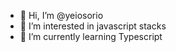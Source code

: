 - 👋 Hi, I’m @yeiosorio
- 👀 I’m interested in javascript stacks
- 🌱 I’m currently learning Typescript

<!---
yeiosorio/yeiosorio is a ✨ special ✨ repository because its `README.md` (this file) appears on your GitHub profile.
You can click the Preview link to take a look at your changes.
--->
